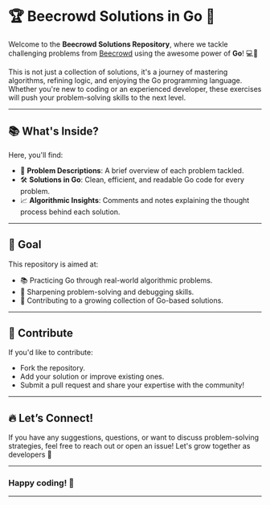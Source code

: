 # 🏆 Beecrowd Solutions in Go 🐹

Welcome to the **Beecrowd Solutions Repository**, where we tackle challenging problems from [Beecrowd](https://www.beecrowd.com.br) using the awesome power of **Go**! 💻🚀

This is not just a collection of solutions, it's a journey of mastering algorithms, refining logic, and enjoying the Go programming language. Whether you're new to coding or an experienced developer, these exercises will push your problem-solving skills to the next level.

---

## 📚 What's Inside?

Here, you'll find:
- 🧩 **Problem Descriptions**: A brief overview of each problem tackled.
- 🛠 **Solutions in Go**: Clean, efficient, and readable Go code for every problem.
- 📈 **Algorithmic Insights**: Comments and notes explaining the thought process behind each solution.

---

## 🏹 Goal

This repository is aimed at:
- 📚 Practicing Go through real-world algorithmic problems.
- 🔎 Sharpening problem-solving and debugging skills.
- 🤝 Contributing to a growing collection of Go-based solutions.

---

## 🚀 Contribute

If you'd like to contribute:
- Fork the repository.
- Add your solution or improve existing ones.
- Submit a pull request and share your expertise with the community!

---

## 🔥 Let’s Connect!

If you have any suggestions, questions, or want to discuss problem-solving strategies, feel free to reach out or open an issue! Let's grow together as developers 🚀

---

### Happy coding! 🎉

---
